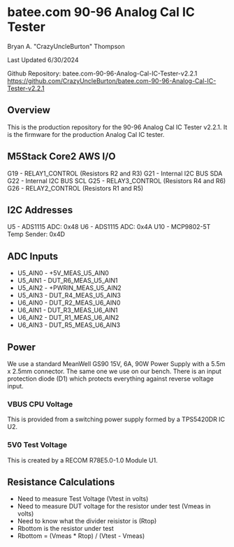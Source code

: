 # batee.com 90-96 Analog Cal IC Tester

Bryan A. "CrazyUncleBurton" Thompson

 Last Updated 6/30/2024

Github Repository:  batee.com-90-96-Analog-Cal-IC-Tester-v2.2.1
<https://github.com/CrazyUncleBurton/batee.com-90-96-Analog-Cal-IC-Tester-v2.2.1>

## Overview

This is the production repository for the 90-96 Analog Cal IC Tester v2.2.1.  It is the firmware for the production Analog Cal IC tester.  

## M5Stack Core2 AWS I/O

G19 - RELAY1_CONTROL (Resistors R2 and R3)
G21 - Internal I2C BUS SDA
G22 - Internal I2C BUS SCL
G25 - RELAY3_CONTROL (Resistors R4 and R6)
G26 - RELAY2_CONTROL (Resistors R1 and R5)

## I2C Addresses

U5 - ADS1115 ADC:  0x48
U6 - ADS1115 ADC:  0x4A
U10 - MCP9802-5T Temp Sender:  0x4D

## ADC Inputs

* U5_AIN0 - +5V_MEAS_U5_AIN0
* U5_AIN1 - DUT_R6_MEAS_U5_AIN1
* U5_AIN2 - +PWRIN_MEAS_U5_AIN2
* U5_AIN3 - DUT_R4_MEAS_U5_AIN3
* U6_AIN0 - DUT_R2_MEAS_U6_AIN0
* U6_AIN1 - DUT_R3_MEAS_U6_AIN1
* U6_AIN2 - DUT_R1_MEAS_U6_AIN2
* U6_AIN3 - DUT_R5_MEAS_U6_AIN3

## Power

We use a standard MeanWell GS90 15V, 6A, 90W Power Supply with a 5.5m x 2.5mm connector.  The same one we use on our bench.  There is an input protection diode (D1) which protects everything against reverse voltage input.

### VBUS CPU Voltage

This is provided from a switching power supply formed by a TPS5420DR IC U2.

### 5V0 Test Voltage

This is created by a RECOM R78E5.0-1.0 Module U1.  

## Resistance Calculations

* Need to measure Test Voltage (Vtest in volts)
* Need to measure DUT voltage for the resistor under test (Vmeas in volts)
* Need to know what the divider reisistor is (Rtop)
* Rbottom is the resistor under test
* Rbottom = (Vmeas * Rtop) / (Vtest - Vmeas)

